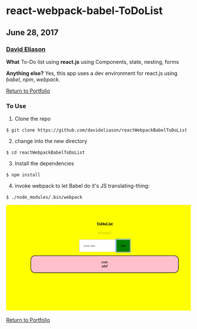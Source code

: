 # react-webpack-babel-ToDoList
## June 28, 2017
### [David Eliason](http://www.davethemaker.com)
**What**
To-Do list using **react.js** using Components, state, nesting, forms

**Anything else?**
Yes, this app uses a dev environment for react.js using *babel*, *npm*, *webpack*.

[Return to Portfolio](https://davideliason.github.io/)

### To Use
1. Clone the repo
````
$ git clone https://github.com/davideliason/reactWebpackBabelToDoList
````
2. change into the new directory
````
$ cd reactWebpackBabelToDoList
````
3. Install the dependencies
````
$ npm install
````

4. invoke webpack to let Babel do it's JS translating-thing:
````
$ ./node_modules/.bin/webpack
````

![ReactWebpackBabelToDoList](./reactWebpackBabelToDoList.png)

[Return to Portfolio](https://davideliason.github.io/)
